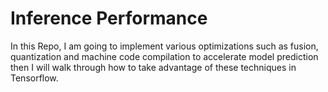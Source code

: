 # Inference Performance
 In this Repo, I am going to implement various optimizations such as fusion, quantization and machine code compilation to accelerate model prediction then I will walk through how to take advantage of these techniques in Tensorflow. 
